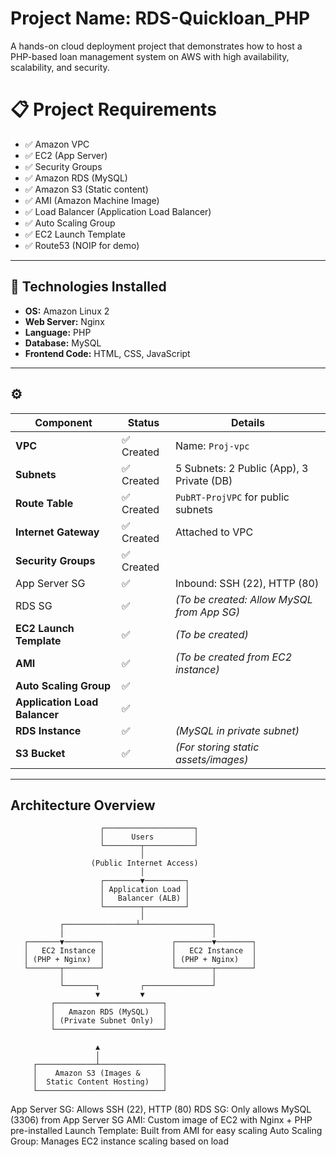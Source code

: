 # Project Name: RDS-Quickloan_PHP

A hands-on cloud deployment project that demonstrates how to host a PHP-based loan management system on AWS with high availability, scalability, and security.

# 📋 Project Requirements

- ✅ Amazon VPC
- ✅ EC2 (App Server)
- ✅ Security Groups
- ✅ Amazon RDS (MySQL)
- ✅ Amazon S3 (Static content)
- ✅ AMI (Amazon Machine Image)
- ✅ Load Balancer (Application Load Balancer)
- ✅ Auto Scaling Group
- ✅ EC2 Launch Template
- ✅ Route53 (NOIP for demo)

---

## 🧱 Technologies Installed

- **OS:** Amazon Linux 2
- **Web Server:** Nginx
- **Language:** PHP
- **Database:** MySQL
- **Frontend Code:** HTML, CSS, JavaScript

---

## ⚙️ 
| Component | Status | Details |
|----------|--------|---------|
| **VPC** | ✅ Created | Name: `Proj-vpc` |
| **Subnets** | ✅ Created | 5 Subnets: 2 Public (App), 3 Private (DB) |
| **Route Table** | ✅ Created | `PubRT-ProjVPC` for public subnets |
| **Internet Gateway** | ✅ Created | Attached to VPC |
| **Security Groups** | ✅ Created | |
| App Server SG | ✅ | Inbound: SSH (22), HTTP (80) |
| RDS SG | ✅ | *(To be created: Allow MySQL from App SG)* |
| **EC2 Launch Template** | ✅ | *(To be created)* |
| **AMI** | ✅ | *(To be created from EC2 instance)* |
| **Auto Scaling Group** | ✅ 
| **Application Load Balancer** | ✅
| **RDS Instance** | ✅ | *(MySQL in private subnet)* |
| **S3 Bucket** | ✅ | *(For storing static assets/images)* |

---

## Architecture Overview

                        ┌────────────────────┐
                        │      Users         │
                        └────────┬───────────┘
                                 │
                      (Public Internet Access)
                                 │
                        ┌────────▼─────────┐
                        │ Application Load │
                        │   Balancer (ALB) │
                        └────────┬─────────┘
                                 │
               ┌────────────────┴────────────────┐
               │                                 │
       ┌───────▼────────┐               ┌────────▼────────┐
       │   EC2 Instance │               │   EC2 Instance  │
       │ (PHP + Nginx)  │               │ (PHP + Nginx)   │
       └───────┬────────┘               └────────┬────────┘
               │                                 │
               └───────┐         ┌───────────────┘
                       ▼         ▼
             ┌────────────────────────┐
             │   Amazon RDS (MySQL)   │
             │ (Private Subnet Only)  │
             └────────────────────────┘

                       ▲
                       │
         ┌─────────────┴──────────────┐
         │    Amazon S3 (Images &     │
         │  Static Content Hosting)   │
         └────────────────────────────┘


App Server SG: Allows SSH (22), HTTP (80)
RDS SG: Only allows MySQL (3306) from App Server SG
AMI: Custom image of EC2 with Nginx + PHP pre-installed
Launch Template: Built from AMI for easy scaling
Auto Scaling Group: Manages EC2 instance scaling based on load

